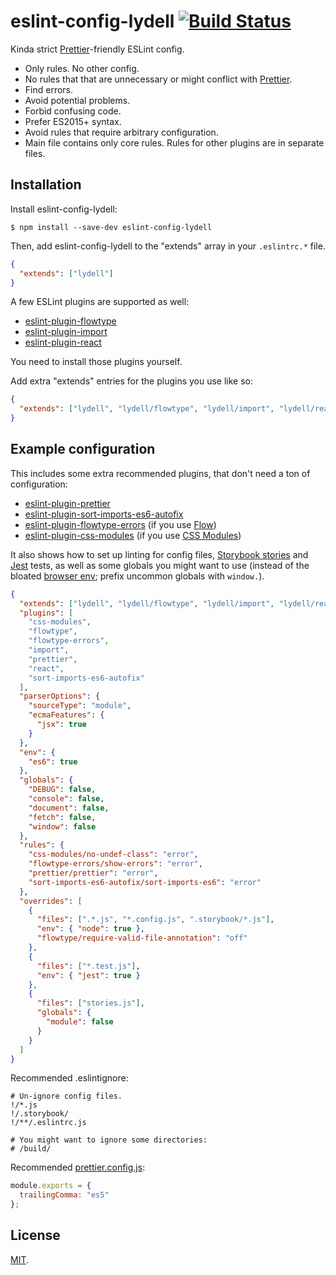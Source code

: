 # eslint-config-lydell [![Build Status][travis-badge]][travis]

Kinda strict [Prettier]-friendly ESLint config.

* Only rules. No other config.
* No rules that that are unnecessary or might conflict with [Prettier].
* Find errors.
* Avoid potential problems.
* Forbid confusing code.
* Prefer ES2015+ syntax.
* Avoid rules that require arbitrary configuration.
* Main file contains only core rules. Rules for other plugins are in separate
  files.

## Installation

Install eslint-config-lydell:

```
$ npm install --save-dev eslint-config-lydell
```

Then, add eslint-config-lydell to the "extends" array in your `.eslintrc.*`
file.

```json
{
  "extends": ["lydell"]
}
```

A few ESLint plugins are supported as well:

* [eslint-plugin-flowtype]
* [eslint-plugin-import]
* [eslint-plugin-react]

You need to install those plugins yourself.

Add extra "extends" entries for the plugins you use like so:

```json
{
  "extends": ["lydell", "lydell/flowtype", "lydell/import", "lydell/react"]
}
```

## Example configuration

This includes some extra recommended plugins, that don't need a ton of
configuration:

* [eslint-plugin-prettier]
* [eslint-plugin-sort-imports-es6-autofix]
* [eslint-plugin-flowtype-errors] \(if you use [Flow])
* [eslint-plugin-css-modules] \(if you use [CSS Modules])

It also shows how to set up linting for config files, [Storybook stories] and
[Jest] tests, as well as some globals you might want to use (instead of the
bloated [browser env]; prefix uncommon globals with `window.`).

```json
{
  "extends": ["lydell", "lydell/flowtype", "lydell/import", "lydell/react"],
  "plugins": [
    "css-modules",
    "flowtype",
    "flowtype-errors",
    "import",
    "prettier",
    "react",
    "sort-imports-es6-autofix"
  ],
  "parserOptions": {
    "sourceType": "module",
    "ecmaFeatures": {
      "jsx": true
    }
  },
  "env": {
    "es6": true
  },
  "globals": {
    "DEBUG": false,
    "console": false,
    "document": false,
    "fetch": false,
    "window": false
  },
  "rules": {
    "css-modules/no-undef-class": "error",
    "flowtype-errors/show-errors": "error",
    "prettier/prettier": "error",
    "sort-imports-es6-autofix/sort-imports-es6": "error"
  },
  "overrides": [
    {
      "files": [".*.js", "*.config.js", ".storybook/*.js"],
      "env": { "node": true },
      "flowtype/require-valid-file-annotation": "off"
    },
    {
      "files": ["*.test.js"],
      "env": { "jest": true }
    },
    {
      "files": ["stories.js"],
      "globals": {
        "module": false
      }
    }
  ]
}
```

Recommended .eslintignore:

```
# Un-ignore config files.
!/*.js
!/.storybook/
!/**/.eslintrc.js

# You might want to ignore some directories:
# /build/
```

Recommended [prettier.config.js]:

```js
module.exports = {
  trailingComma: "es5"
};
```

## License

[MIT](LICENSE).

[browser env]: https://github.com/sindresorhus/globals/blob/4ce1b7aa14ffc799a4e7b867e7d91c634ef81efb/globals.json#L223
[css modules]: https://github.com/css-modules/css-modules
[eslint-plugin-css-modules]: https://github.com/atfzl/eslint-plugin-css-modules
[eslint-plugin-flowtype-errors]: https://github.com/amilajack/eslint-plugin-flowtype-errors
[eslint-plugin-flowtype]: https://github.com/gajus/eslint-plugin-flowtype
[eslint-plugin-import]: https://github.com/benmosher/eslint-plugin-import
[eslint-plugin-prettier]: https://github.com/prettier/eslint-plugin-prettier
[eslint-plugin-react]: https://github.com/yannickcr/eslint-plugin-react
[eslint-plugin-sort-imports-es6-autofix]: https://github.com/marudor/eslint-plugin-sort-imports-es6-autofix
[flow]: https://flow.org/
[jest]: https://facebook.github.io/jest/
[prettier.config.js]: https://prettier.io/docs/en/configuration.html
[prettier]: https://github.com/prettier/prettier
[storybook stories]: https://storybook.js.org/
[travis-badge]: https://travis-ci.org/lydell/eslint-config-lydell.svg?branch=master
[travis]: https://travis-ci.org/lydell/eslint-config-lydell
